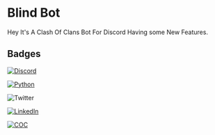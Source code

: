 
# Blind Bot

Hey It's A Clash Of Clans Bot For Discord Having some New Features.

## Badges


[![Discord](https://img.shields.io/badge/Bot-Discord-blue)](https://discord.com/developers/docs/game-sdk/applications)

[![Python](https://img.shields.io/badge/python-v3.7-blue)](/github/pipenv/locked/python-version/:user/:repo)

![Twitter](https://img.shields.io/twitter/url?color=Black&label=Twitter&style=social&url=https%3A%2F%2Ftwitter.com%2FAdhikariSalman%3Fs%3D09) 
 
[![LinkedIn](https://img.shields.io/badge/in-LinkedIn-blue)](https://www.linkedin.com/in/salman-adhikari-a938911bb)

[![COC](https://img.shields.io/badge/COC-API-blue)](https://developer.clashofclans.com/#/)
